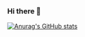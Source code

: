 ### Hi there 👋

[![Anurag's GitHub stats](https://github-readme-stats.vercel.app/api?username=ZattWine&theme=cobalt&show_icons=true)](https://github.com/anuraghazra/github-readme-stats)


<!--
**ZattWine/ZattWine** is a ✨ _special_ ✨ repository because its `README.md` (this file) appears on your GitHub profile.

Here are some ideas to get you started:

- 🔭 I’m currently working on ...
- 🌱 I’m currently learning ...
- 👯 I’m looking to collaborate on ...
- 🤔 I’m looking for help with ...
- 💬 Ask me about ...
- 📫 How to reach me: ...
- 😄 Pronouns: ...
- ⚡ Fun fact: ...
-->
